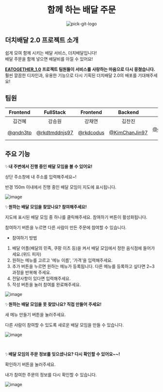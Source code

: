 <div align="center">
<h1> 함께 하는 배달 주문 </h1>
</div>

<p align="center">
    <img src="https://user-images.githubusercontent.com/76809524/194127222-317f7830-adb3-4c23-9a89-b299797e9697.png" alt="pick-git-logo">
</p>



## 더치배달 2.0 프로젝트 소개

쉽게 모여 함께 시키는 배달 서비스, 더치배달입니다!  
배달 주문을 함께 넣으면 배달비를 아낄 수 있어요!

**[EATOGETHER_1.0](https://github.com/rkdtmddnjs97/eatogether) 프로젝트 팀원들이 서비스를 사랑하는 마음으로 다시 뭉쳤습니다.**  
훨씬 깔끔한 디자인과, 유용한 기능으로 다시 기획된 더치배달 2.0의 배포를 기대해주세요!


## 팀원
|Frontend|FullStack|Frontend|Backend|Frontend|Backend|
|:---:|:---:|:---:|:---:|:---:|:---:|
|김건혜|강승원|강채연|김찬진|이채현|이현호|
|[@qndn3tp](https://github.com/qndn3tp)|[@rkdtmddnjs97](https://github.com/rkdtmddnjs97)|[@rkdcodus](https://github.com/rkdcodus)|[@KimChanJin97](https://github.com/KimChanJin97)|[@ChaeHyun-Lee](https://github.com/ChaeHyun-Lee)|[@charlesuu](https://github.com/charlesuu)|


## 주요 기능

✨**내 주변에서 진행 중인 배달 모임을 볼 수 있어요!**

상단 주소창에 내 주소를 입력해주세요~!

반경 150m 이내에서 진행 중인 배달 모임이 지도에 표시됩니다.

![image](https://user-images.githubusercontent.com/76809524/194349441-fcfeef92-f367-47c0-a0e4-67b6456ab8a0.png)



✨**원하는 배달 모임을 찾았나요? 참여해주세요!**

지도에 표시된 배달 모임 중 하나를 클릭해주세요. 참여하기 버튼이 활성화됩니다.

참여하기 버튼을 누르면 다른 사람이 만든 주문에 참여할 수 있습니다.

- 참여하기 방법
1. 배달 어플(배달의 민족, 쿠팡 이츠 등)을 켜서 배달 모임에서 정한 음식점에 들어가세요.(위드 피자)
2. 원하는 메뉴를 고르고 '메뉴 이름', '가격'을 입력해주세요.
3. 추가 버튼을 누르면 원하는 메뉴가 등록됩니다. 다른 메뉴를 등록하고 싶다면 2~3과정을 반복해 주세요.
4. 전달사항이 있다면 입력해주세요.
5. 작성 버튼을 눌러 참여를 완료해주세요.




![image](https://user-images.githubusercontent.com/76809524/194350541-c8f3ad2a-aa48-43b5-b178-87795c38ba2b.png)



✨**원하는 배달 모임을 못 찾았나요? 직접 만들어 주세요!**

새 메뉴 만들기 버튼을 눌러주세요.

다른 사람이 참여할 수 있도록 새로운 배달 모임을 만들 수 있습니다.

![image](https://user-images.githubusercontent.com/76809524/194355044-28f80717-73c0-4559-b303-94ea7cf9c31a.png)



<br>

✨**배달 모임의 주문 정보를 잊으셨나요? 다시 확인할 수 있어요~~!**

확인하기 버튼을 눌러주세요.

내가 참여한 주문의 정보를 다시 확인할 수 있습니다.


![image](https://user-images.githubusercontent.com/76809524/194354702-9b64309b-43a2-44eb-b91a-696dc0350f5d.png)


<br>
